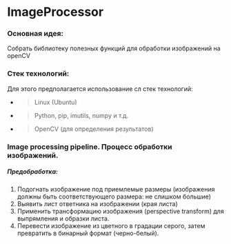 # ImageProcessor

### Основная идея:
Собрать библиотеку полезных функций для обработки изображений на openCV

### Стек технологий:
Для этого предполагается использование сл стек технологий:

* > Linux (Ubuntu)
* > Python, pip, imutils, numpy и т.д.
* > OpenCV (для определения результатов)

### Image processing pipeline. Процесс обработки изображений.

##### Предобработка:

1. Подогнать изображение под приемлемые размеры (изображения должны быть соответствующего размера: не слишком большие)
2. Выявить лист ответника на изображении (края листа)
3. Применить трансформацию изображения (perspective transform) для выпрямления и образки листа.
4. Перевести изображение из цветного в градации серого, затем превратить в бинарный формат (черно-белый).
